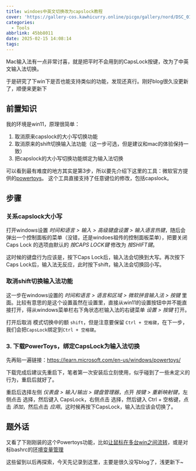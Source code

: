 ```yaml
---
title: windoes中英文切换改为capslock教程
cover: 'https://gallery-cos.kawhicurry.online/picgo/gallery/nord/DSC_0147.JPG'
categories:
  - Tools
abbrlink: 45bb8011
date: 2025-02-15 14:08:14
tags:
---
```


Mac输入法有一点非常讨喜，就是把平时不会用到的CapsLock按键，改为了中英文输入法切换。

于是研究了下win下是否也能支持类似的功能，发现还真行。刚好blog很久没更新了，顺便来更新下

## 前置知识

我的环境是win11，原理很简单：

1. 取消原来capslock的大小写切换功能
2. 取消原来的shift切换输入法功能（这一步可选，但是建议和mac的体验保持一致）
3. 把capslock的大小写切换功能绑定为输入法切换

可以看到最有难度的地方其实是第3步，所以要先介绍下这里的工具：微软官方提供的[powertoys](https://learn.microsoft.com/en-us/windows/powertoys/)。
这个工具直接支持了任意键位的修改，包括capslock。

## 步骤

### 关系capslock大小写

打开windows设置 *时间和语言 > 输入 > 高级键盘设置 > 输入语言热键*，随后会弹出一个控制面板的菜单（没错，还是windoes祖传的控制面板菜单），把要关闭Caps Lock 的选项由默认的 *按CAPS LOCK键* 修改为 *按SHIFT键*。

这时候的键盘行为应该是，按下Caps Lock后，输入法会切换到大写。再次按下Caps Lock后，输入法无反应，此时按下shift，输入法会切换回小写。

### 取消shift切换输入法功能

这一步在windows设置的 *时间和语言 > 语言和区域 > 微软拼音输入法 > 按键* 里面。比较有意思的是这个设置虽然在设置里，直接从win11的设置按钮中并不能直接打开，得从windows菜单栏右下角状态栏输入法的右键菜单 *设置 > 按键* 打开。

打开后取消 模式切换中的额 `shift`，但是注意要保留 `Ctrl + 空格键`，在下一步，我们会把`CapsLock`绑定到`Ctrl + 空格键`。

### 3. 下载PowerToys，绑定CapsLock为输入法切换

先再贴一遍链接：https://learn.microsoft.com/en-us/windows/powertoys/

下载完成后建议先重启下，笔者第一次安装后立刻使用，似乎碰到了一些未定义的行为，重启后就好了。

重启后选择左侧 *仪表盘 > 输入/输出 > 键盘管理器*，点开 *按键 > 重新映射键*，左侧点击 选择，然后键入 CapsLock，右侧点击 选择，然后键入 Ctrl + 空格键，点击 *添加*，然后点击 *应用*。这时候再按下CapsLock，输入法应该会切换了。

## 题外话

又看了下刚刚装的这个Powertoys功能，比如[让鼠标在多台win之间流转](https://learn.microsoft.com/zh-cn/windows/powertoys/mouse-without-borders)，或是对标bashrc的[环境变量管理](https://learn.microsoft.com/zh-cn/windows/powertoys/environment-variables)

这些留到以后再探索，今天先记录到这里，主要是很久没写blog了，浅更新下~
